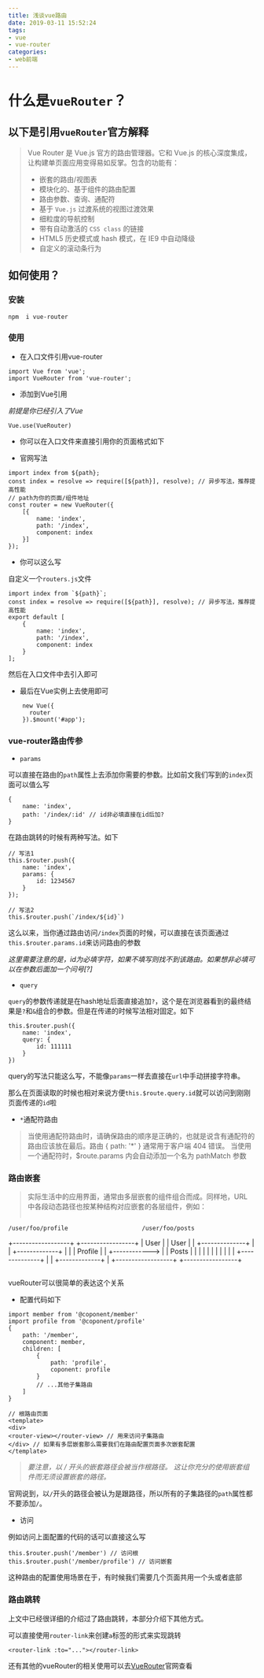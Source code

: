 ```yaml
---
title: 浅谈vue路由
date: 2019-03-11 15:52:24
tags:
- vue
- vue-router
categories: 
- web前端
---
```


# 什么是`vueRouter`？

## 以下是引用`vueRouter`官方解释

> Vue Router 是 Vue.js 官方的路由管理器。它和 Vue.js 的核心深度集成，让构建单页面应用变得易如反掌。包含的功能有：
> - 嵌套的路由/视图表
> - 模块化的、基于组件的路由配置
> - 路由参数、查询、通配符
> - 基于 `Vue.js` 过渡系统的视图过渡效果
> - 细粒度的导航控制
> - 带有自动激活的 `CSS class` 的链接
> - HTML5 历史模式或 hash 模式，在 IE9 中自动降级
> - 自定义的滚动条行为

<!-- more -->

## 如何使用？

### 安装

`npm  i vue-router`

### 使用

- 在入口文件引用vue-router

```安装VueRouter
import Vue from 'vue';
import VueRouter from 'vue-router';
```

- 添加到Vue引用

*前提是你已经引入了Vue*

`Vue.use(VueRouter)`

- 你可以在入口文件来直接引用你的页面格式如下

* 官网写法

```路由文件
import index from ${path};
const index = resolve => require([${path}], resolve); // 异步写法，推荐提高性能
// path为你的页面/组件地址
const router = new VueRouter({
    [{
        name: 'index',
        path: '/index',
        component: index
    }]
});
```
* 你可以这么写

自定义一个`routers.js`文件

```如下写法
import index from `${path}`;
const index = resolve => require([${path}], resolve); // 异步写法，推荐提高性能
export default [
    {
        name: 'index',
        path: '/index',
        component: index
    }
];
```
然后在入口文件中去引入即可

* 最后在Vue实例上去使用即可

```使用vueRouter
    new Vue({
      router
    }).$mount('#app');
```
### vue-router路由传参

- `params`

可以直接在路由的`path`属性上去添加你需要的参数。比如前文我们写到的`index`页面可以值么写

```
{
    name: 'index',
    path: '/index/:id' // id非必填直接在id后加?
}
```

在路由跳转的时候有两种写法。如下

```params路由跳转写法
// 写法1
this.$router.push({
    name: 'index',
    params: {
        id: 1234567
    }
});

// 写法2
this.$router.push(`/index/${id}`)
```

这么以来，当你通过路由访问`/index`页面的时候，可以直接在该页面通过`this.$router.params.id`来访问路由的参数

*这里需要注意的是，id为必填字符，如果不填写则找不到该路由。如果想非必填可以在参数后面加一个问号[?]*

- `query`

`query`的参数传递就是在hash地址后面直接追加`?`，这个是在浏览器看到的最终结果是`?`和`&`组合的参数。但是在传递的时候写法相对固定。如下

```query的参数传递
this.$router.push({
    name: 'index',
    query: {
        id: 111111
    }
})
```

query的写法只能这么写，不能像`params`一样去直接在`url`中手动拼接字符串。

那么在页面读取的时候也相对来说方便`this.$route.query.id`就可以访问到刚刚页面传递的`id`啦

- `*`通配符路由

> 当使用通配符路由时，请确保路由的顺序是正确的，也就是说含有通配符的路由应该放在最后。路由 { path: '*' } 通常用于客户端 404 错误。
>当使用一个通配符时，$route.params 内会自动添加一个名为 pathMatch 参数

### 路由嵌套

> 实际生活中的应用界面，通常由多层嵌套的组件组合而成。同样地，URL 中各段动态路径也按某种结构对应嵌套的各层组件，例如：
>
>```
    /user/foo/profile                     /user/foo/posts
+------------------+                  +-----------------+
| User             |                  | User            |
| +--------------+ |                  | +-------------+ |
| | Profile      | |  +------------>  | | Posts       | |
| |              | |                  | |             | |
| +--------------+ |                  | +-------------+ |
+------------------+                  +-----------------+
>```

vueRouter可以很简单的表达这个关系

- 配置代码如下

```嵌套路由代码js
import member from '@coponent/member'
import profile from '@coponent/profile'
{
    path: '/member',
    component: member,
    children: [
        {
            path: 'profile',
            coponent: profile
        }
        // ...其他子集路由
    ]
}

```

```嵌套路由html
// 根路由页面
<template>
<div>
<router-view></router-view> // 用来访问子集路由
</div> // 如果有多层嵌套那么需要我们在路由配置页面多次嵌套配置
</template>
```

> *要注意，以 / 开头的嵌套路径会被当作根路径。 这让你充分的使用嵌套组件而无须设置嵌套的路径。*

官网说到，以`/`开头的路径会被认为是跟路径，所以所有的子集路径的`path`属性都不要添加`/`。

- 访问

例如访问上面配置的代码的话可以直接这么写

```多级路由嵌套访问
this.$router.push('/member') // 访问根
this.$router.push('/member/profile') // 访问嵌套
```

这种路由的配置使用场景在于，有时候我们需要几个页面共用一个头或者底部

### 路由跳转

上文中已经很详细的介绍过了路由跳转，本部分介绍下其他方式。

可以直接使用`router-link`来创建`a`标签的形式来实现跳转

```router-link
<router-link :to="..."></router-link>
```

还有其他的vueRouter的相关使用可以去[VueRouter](https://router.vuejs.org/zh/)官网查看
